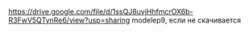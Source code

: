https://drive.google.com/file/d/1ssQJ8uvjHhfmcrOX6b-R3FwV5QTynRe6/view?usp=sharing modelep9, если не скачивается

